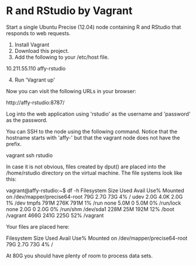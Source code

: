 R and RStudio by Vagrant
=======================

Start a single Ubuntu Precise (12.04) node containing R and RStudio that responds to web requests.

1. Install Vagrant
2. Download this project.
3. Add the following to your /etc/host file.

10.211.55.110	affy-rstudio

4. Run 'Vagrant up'

Now you can visit the following URLs in your browser:

http://affy-rstudio:8787/

Log into the web application using 'rstudio' as the username and 'password' as the password.

You can SSH to the node using the following command. Notice that the hostname starts with 'affy-' but that 
the vagrant node does not have the prefix.

vagrant ssh rstudio

In case it is not obvious, files created by dput() are placed into the /home/rstudio directory on the virtual 
machine. The file systems look like this:

vagrant@affy-rstudio:~$ df -h
Filesystem                  Size  Used Avail Use% Mounted on
/dev/mapper/precise64-root   79G  2.7G   73G   4% /
udev                        2.0G  4.0K  2.0G   1% /dev
tmpfs                       791M  276K  791M   1% /run
none                        5.0M     0  5.0M   0% /run/lock
none                        2.0G     0  2.0G   0% /run/shm
/dev/sda1                   228M   25M  192M  12% /boot
/vagrant                    466G  241G  225G  52% /vagrant

Your files are placed here:

Filesystem                  Size  Used Avail Use% Mounted on
/dev/mapper/precise64-root   79G  2.7G   73G   4% /

At 80G you should have plenty of room to process data sets.
